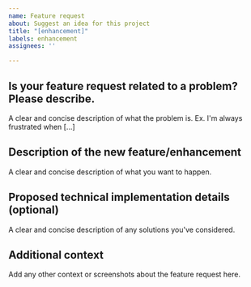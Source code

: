 ```yaml
---
name: Feature request
about: Suggest an idea for this project
title: "[enhancement]"
labels: enhancement
assignees: ''

---
```


## Is your feature request related to a problem? Please describe.

A clear and concise description of what the problem is. Ex. I'm always frustrated when [...]

## Description of the new feature/enhancement

A clear and concise description of what you want to happen.

## Proposed technical implementation details (optional)

A clear and concise description of any solutions you've considered.

## Additional context

Add any other context or screenshots about the feature request here.
